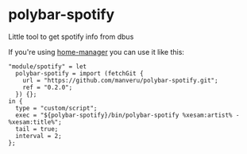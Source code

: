 # polybar-spotify
Little tool to get spotify info from dbus

If you're using [home-manager](https://github.com/rycee/home-manager) you can use it like this:

    "module/spotify" = let
      polybar-spotify = import (fetchGit {
        url = "https://github.com/manveru/polybar-spotify.git";
        ref = "0.2.0";
      }) {};
    in {
      type = "custom/script";
      exec = "${polybar-spotify}/bin/polybar-spotify %xesam:artist% - %xesam:title%";
      tail = true;
      interval = 2;
    };
